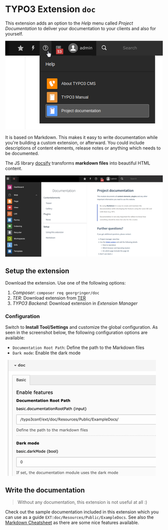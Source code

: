 # TYPO3 Extension `doc`

This extension adds an option to the *Help* menu called *Project Documentation* to deliver your documentation to your clients and also for yourself.

![Help](Resources/Public/Images/Help.png)

It is based on Markdown. This makes it easy to write documentation while you're building a custom extension, 
or afterward. You could include descriptions of content elements, release notes or anything which needs to be documented.

The JS library [docsify](https://docsify.js.org/) transforms **markdown files** into beautiful HTML content.

![Demo](Resources/Public/Images/Demo.png)

## Setup the extension

Download the extension. Use one of the following options:

1. *Composer*: `composer req georgringer/doc`
2. *TER*: Download extension from [TER](https://extensions.typo3.org/extension/doc/)
3. *TYPO3 Backend*: Download extension in *Extension Manager*

### Configuration

Switch to **Install Tool/Settings** and customize the global configuration.
As seen in the screenshot below, the following configuration options are available:

* `Documentation Root Path`: Define the path to the Markdown files
* `Dark mode`: Enable the dark mode

![Extension Configuration](Resources/Public/ExampleDocs/_img/ExtensionConfiguration.png)

## Write the documentation

> Without any documentation, this extension is not useful at all :)

Check out the sample documentation included in this extension which you can use as a guide `EXT:doc/Resources/Public/ExampleDocs`.
See also the [Markdown Cheatsheet](Setup/Markdown.md) as there are some nice features available.
